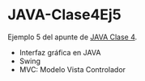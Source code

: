 # JAVA-Clase4Ej5

Ejemplo 5 del apunte de [JAVA Clase 4](https://profmatiasgarcia.com.ar/uploads/tutoriales/ClaseTeoricaJAVA4.pdf).
<ul>
  <li> Interfaz gráfica en JAVA</li>
  <li> Swing </li>
  <li> MVC: Modelo Vista Controlador </li>
</ul>
